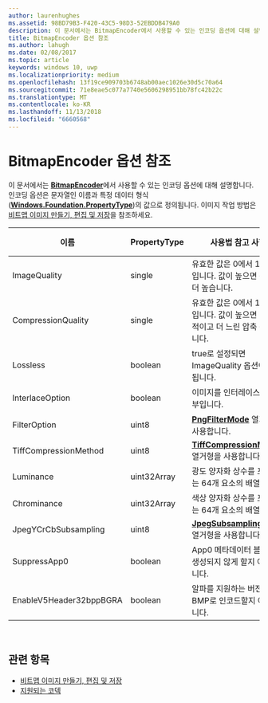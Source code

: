 ```yaml
---
author: laurenhughes
ms.assetid: 98BD79B3-F420-43C5-98D3-52EBDDB479A0
description: 이 문서에서는 BitmapEncoder에서 사용할 수 있는 인코딩 옵션에 대해 설명합니다.
title: BitmapEncoder 옵션 참조
ms.author: lahugh
ms.date: 02/08/2017
ms.topic: article
keywords: windows 10, uwp
ms.localizationpriority: medium
ms.openlocfilehash: 13f19ce909703b6748ab00aec1026e30d5c70a64
ms.sourcegitcommit: 71e8eae5c077a7740e5606298951bb78fc42b22c
ms.translationtype: MT
ms.contentlocale: ko-KR
ms.lasthandoff: 11/13/2018
ms.locfileid: "6660568"
---
```

# <a name="bitmapencoder-options-reference"></a>BitmapEncoder 옵션 참조


이 문서에서는 [**BitmapEncoder**](https://msdn.microsoft.com/library/windows/apps/br226206)에서 사용할 수 있는 인코딩 옵션에 대해 설명합니다. 인코딩 옵션은 문자열인 이름과 특정 데이터 형식([**Windows.Foundation.PropertyType**](https://msdn.microsoft.com/library/windows/apps/br225871))의 값으로 정의됩니다. 이미지 작업 방법은 [비트맵 이미지 만들기, 편집 및 저장](imaging.md)을 참조하세요.

| 이름                    | PropertyType | 사용법 참고 사항                                                                                        | 유효한 형식 |
|-------------------------|--------------|----------------------------------------------------------------------------------------------------|---------------|
| ImageQuality            | single       | 유효한 값은 0에서 1.0 사이입니다. 값이 높으면 품질이 더 높습니다.                                 | JPEG, JPEG-XR |
| CompressionQuality      | single       | 유효한 값은 0에서 1.0 사이입니다. 값이 높으면 더 효율적이고 더 느린 압축 구조입니다. | TIFF          |
| Lossless                | boolean      | true로 설정되면 ImageQuality 옵션이 무시됩니다.                                        | JPEG-XR       |
| InterlaceOption         | boolean      | 이미지를 인터레이스할지 여부입니다.                                                                    | PNG           |
| FilterOption            | uint8        | [**PngFilterMode**](https://msdn.microsoft.com/library/windows/apps/br226389) 열거형을 사용합니다.                                | PNG           |
| TiffCompressionMethod   | uint8        | [**TiffCompressionMode**](https://msdn.microsoft.com/library/windows/apps/br226399) 열거형을 사용합니다.                    | TIFF          |
| Luminance               | uint32Array  | 광도 양자화 상수를 포함하는 64개 요소의 배열입니다.                               | JPEG          |
| Chrominance             | uint32Array  | 색상 양자화 상수를 포함하는 64개 요소의 배열입니다.                             | JPEG          |
| JpegYCrCbSubsampling    | uint8        | [**JpegSubsamplingMode**](https://msdn.microsoft.com/library/windows/apps/br226386) 열거형을 사용합니다.                    | JPEG          |
| SuppressApp0            | boolean      | App0 메타데이터 블록이 생성되지 않게 할지 여부입니다.                                        | JPEG          |
| EnableV5Header32bppBGRA | boolean      | 알파를 지원하는 버전 5 BMP로 인코드할지 여부입니다.                                         | BMP           |

 

## <a name="related-topics"></a>관련 항목

* [비트맵 이미지 만들기, 편집 및 저장](imaging.md)
* [지원되는 코덱](supported-codecs.md)

 





